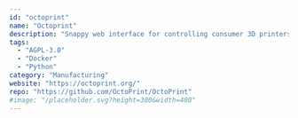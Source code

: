 ```yaml
---
id: "octoprint"
name: "Octoprint"
description: "Snappy web interface for controlling consumer 3D printers."
tags:
  - "AGPL-3.0"
  - "Docker"
  - "Python"
category: "Manufacturing"
website: "https://octoprint.org/"
repo: "https://github.com/OctoPrint/OctoPrint"
#image: "/placeholder.svg?height=300&width=400"
---
```


